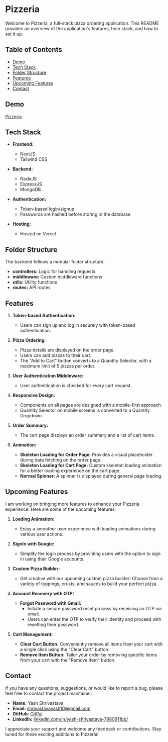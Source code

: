 # Pizzeria

Welcome to Pizzeria, a full-stack pizza ordering application. This README provides an overview of the application's features, tech stack, and how to set it up.

## Table of Contents

- [Demo](#demo)
- [Tech Stack](#tech-stack)
- [Folder Structure](#folder-structure)
- [Features](#features)
- [Upcoming Features](#upcoming-features)
- [Contact](#contact)

## Demo
[Pizzeria](https://pizzeria-psi.vercel.app/)

## Tech Stack

- **Frontend:**
  - NextJS
  - Tailwind CSS

- **Backend:**
  - NodeJS
  - ExpressJS
  - MongoDB

- **Authentication:**
  - Token-based login/signup
  - Passwords are hashed before storing in the database

- **Hosting:**
  - Hosted on Vercel

## Folder Structure

The backend follows a modular folder structure:

- **controllers:** Logic for handling requests
- **middleware:** Custom middleware functions
- **utils:** Utility functions
- **routes:** API routes

## Features

1. **Token-based Authentication:**
   - Users can sign up and log in securely with token-based authentication.

2. **Pizza Ordering:**
   - Pizza details are displayed on the order page.
   - Users can add pizzas to their cart.
   - The "Add to Cart" button converts to a Quantity Selector, with a maximum limit of 5 pizzas per order.

3. **User Authentication Middleware:**
   - User authentication is checked for every cart request.

4. **Responsive Design:**
   - Components on all pages are designed with a mobile-first approach.
   - Quantity Selector on mobile screens is converted to a Quantity Dropdown.

5. **Order Summary:**
   - The cart page displays an order summary and a list of cart items.
     
6. **Animation:**
   - **Skeleton Loading for Order Page:** Provides a visual placeholder during data fetching on the order page.
   - **Skeleton Loading for Cart Page:** Custom skeleton loading animation for a better loading experience on the cart page.
   - **Normal Spinner:** A spinner is displayed during general page loading.

## Upcoming Features

I am working on bringing more features to enhance your Pizzeria experience. Here are some of the upcoming features:

1. **Loading Animation:**
   - Enjoy a smoother user experience with loading animations during various user actions.

2. **SignIn with Google:**
   - Simplify the login process by providing users with the option to sign in using their Google accounts.

3. **Custom Pizza Builder:**
   - Get creative with our upcoming custom pizza builder! Choose from a variety of toppings, crusts, and sauces to build your perfect pizza.
     
4. **Account Recovery with OTP:**
   - **Forgot Password with Gmail:**
     - Initiate a secure password reset process by receiving an OTP via email.
     - Users can enter the OTP to verify their identity and proceed with resetting their password.

5. **Cart Management:**
   - **Clear Cart Button:** Conveniently remove all items from your cart with a single click using the "Clear Cart" button.
   - **Remove Item Button:** Tailor your order by removing specific items from your cart with the "Remove Item" button.
  
## Contact

If you have any questions, suggestions, or would like to report a bug, please feel free to contact the project maintainer:

- **Name:** Yash Shrivastava
- **Email:** [shrivastavayash10@gmail.com](shrivastavayash10@gmail.com)
- **GitHub:** [GitPal](https://github.com/YashShrivastava10)
- **LinkedIn:** [linkedin.com/in/yash-shrivastava-7980911bb/](https://www.linkedin.com/in/yash-shrivastava-7980911bb/)

I appreciate your support and welcome any feedback or contributions. Stay tuned for these exciting additions to Pizzeria!
